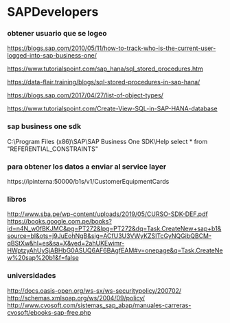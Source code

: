 # SAPDevelopers


### obtener usuario que se logeo
https://blogs.sap.com/2010/05/11/how-to-track-who-is-the-current-user-logged-into-sap-business-one/


https://www.tutorialspoint.com/sap_hana/sql_stored_procedures.htm

https://data-flair.training/blogs/sql-stored-procedures-in-sap-hana/


https://blogs.sap.com/2017/04/27/list-of-object-types/

https://www.tutorialspoint.com/Create-View-SQL-in-SAP-HANA-database


### sap business one sdk
C:\Program Files (x86)\SAP\SAP Business One SDK\Help
select * from "REFERENTIAL_CONSTRAINTS"

### para obtener los datos a enviar al service layer
https://ipinterna:50000/b1s/v1/CustomerEquipmentCards


### libros
http://www.sba.pe/wp-content/uploads/2019/05/CURSO-SDK-DEF.pdf
https://books.google.com.pe/books?id=n4N_w0fBKJMC&pg=PT272&lpg=PT272&dq=Task.CreateNew+sap+b1&source=bl&ots=j9JuEohNgB&sig=ACfU3U3VWyKZSITcGyNQGibQBCM-qBStXw&hl=es&sa=X&ved=2ahUKEwimr-HWptzyAhUySjABHbG0ASUQ6AF6BAgfEAM#v=onepage&q=Task.CreateNew%20sap%20b1&f=false


### universidades
http://docs.oasis-open.org/ws-sx/ws-securitypolicy/200702/
http://schemas.xmlsoap.org/ws/2004/09/policy/
http://www.cvosoft.com/sistemas_sap_abap/manuales-carreras-cvosoft/ebooks-sap-free.php

